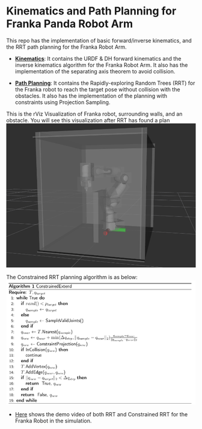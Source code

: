 # Kinematics and Path Planning for Franka Panda Robot Arm

This repo has the implementation of basic forward/inverse kinematics, and the RRT path planning for the Franka Robot Arm. 

* [__Kinematics__](./Kinematics): It contains the URDF & DH forward kinematics and the inverse kinematics algorithm for the Franka Robot Arm. It also has the implementation of the separating axis theorem to avoid collision.

* [__Path Planning__](./Path%20Planning): It contains the Rapidly-exploring Random Trees (RRT) for the Franka robot to reach the target pose without collision with the obstacles. It also has the implementation of the planning with constraints using Projection Sampling.

This is the rViz Visualization of Franka robot, surrounding walls, and an obstacle. You will see this visualization after RRT has found a plan
![franka](images/franka.png)

The Constrained RRT planning algorithm is as below:
![constrainRRT](images/ConstrainedExtend.png)

* [Here](./Path%20Planning/demo) shows the demo video of both RRT and Constrained RRT for the Franka Robot in the simulation.